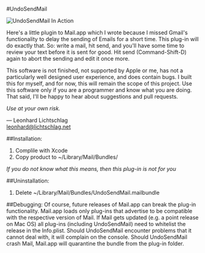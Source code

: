 #UndoSendMail

![UndoSendMail In Action](http://lichtschlag.net/files/UndoSendMailForGithub.gif)

Here's a little plugin to Mail.app which I wrote because I missed Gmail's functionality to delay the sending of Emails for a short time.
This plug-in will do exactly that.
So: write a mail, hit send, and you'll have some time to review your text before it is sent for good. 
Hit send (Command-Shift-D) again to abort the sending and edit it once more.

This software is not finished, not supported by Apple or me, has not a particularly well designed user experience, and does contain bugs.
I built this for myself, and for now, this will remain the scope of this project. 
Use this software only if you are a programmer and know what you are doing.
That said, I'll be happy to hear about suggestions and pull requests.

*Use at your own risk.*

— Leonhard Lichtschlag <br />leonhard@lichtschlag.net


##Installation:
1. Complile with Xcode
2. Copy product to ~/Library/Mail/Bundles/

*If you do not know what this means, then this plug-in is not for you*

##Uninstallation:
1. Delete ~/Library/Mail/Bundles/UndoSendMail.mailbundle


##Debugging:
Of course, future releases of Mail.app can break the plug-in functionality.
Mail.app loads only plug-ins that advertise to be compatible with the respective version of Mail. If Mail gets updated (e.g. a point release on Mac OS) all plug-ins (including UndoSendMail) need to whitelist the release in the Info.plist.
Should UndoSendMail encounter problems that it cannot deal with, it will complain on the console.
Should UndoSendMail crash Mail, Mail.app will quarantine the bundle from the plug-in folder.
